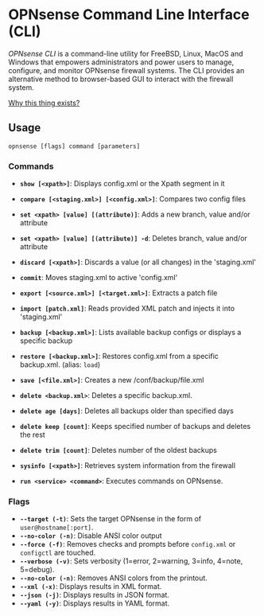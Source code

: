 # OPNsense Command Line Interface (CLI)

*OPNsense CLI* is a command-line utility for FreeBSD, Linux, MacOS and Windows that empowers administrators and power users to manage, configure, and monitor OPNsense firewall systems. The CLI provides an alternative method to browser-based GUI to interact with the firewall system.

[Why this thing exists?](/doc/scope.md)


## Usage

`opnsense [flags] command [parameters]`

### Commands

- **`show [<xpath>]`**: Displays config.xml or the Xpath segment in it
- **`compare [<staging.xml>] [<config.xml>]`**: Compares two config files
- **`set <xpath> [value] [(attribute)]`**: Adds a new branch, value and/or attribute
- **`set <xpath> [value] [(attribute)] -d`**: Deletes branch, value and/or attribute
- **`discard [<xpath>]`**: Discards a value (or all changes) in the 'staging.xml'

- **`commit`**: Moves staging.xml to active 'config.xml'

- **`export [<source.xml>] [<target.xml>]`**: Extracts a patch file
- **`import [patch.xml]`**: Reads provided XML patch and injects it into 'staging.xml'

- **`backup [<backup.xml>]`**: Lists available backup configs or displays a specific backup
- **`restore [<backup.xml>]`**: Restores config.xml from a specific backup.xml. (alias: `load`)
- **`save [<file.xml>]`**: Creates a new /conf/backup/file.xml
- **`delete <backup.xml>`**: Deletes a specific backup.xml.
- **`delete age [days]`**: Deletes all backups older than specified days
- **`delete keep [count]`**: Keeps specified number of backups and deletes the rest
- **`delete trim [count]`**: Deletes number of the oldest backups

- **`sysinfo [<xpath>]`**: Retrieves system information from the firewall
- **`run <service> <command>`**: Executes commands on OPNsense.


### Flags

- **`--target (-t)`**: Sets the target OPNsense in the form of `user@hostname[:port]`.
- **`--no-color (-n)`**: Disable ANSI color output
- **`--force (-f)`**: Removes checks and prompts before `config.xml` or `configctl` are touched.
- **`--verbose (-v)`**: Sets verbosity (1=error, 2=warning, 3=info, 4=note, 5=debug).
- **`--no-color (-n)`**: Removes ANSI colors from the printout.
- **`--xml (-x)`**: Displays results in XML format.
- **`--json (-j)`**: Displays results in JSON format.
- **`--yaml (-y)`**: Displays results in YAML format.

